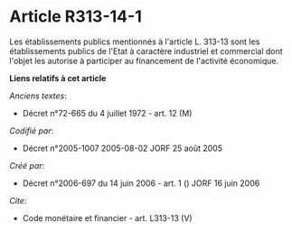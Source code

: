 # Article R313-14-1

Les établissements publics mentionnés à l'article L. 313-13 sont les établissements publics de l'Etat à caractère industriel
et commercial dont l'objet les autorise à participer au financement de l'activité économique.

**Liens relatifs à cet article**

_Anciens textes_:

  - Décret n°72-665 du 4 juillet 1972 - art. 12 (M)

_Codifié par_:

  - Décret n°2005-1007 2005-08-02 JORF 25 août 2005

_Créé par_:

  - Décret n°2006-697 du 14 juin 2006 - art. 1 () JORF 16 juin 2006

_Cite_:

  - Code monétaire et financier - art. L313-13 (V)
